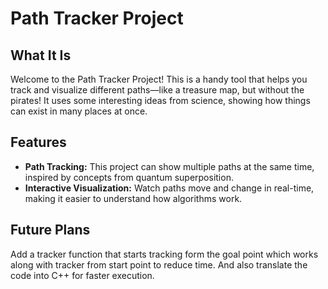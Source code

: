 # Path Tracker Project
## What It Is
Welcome to the Path Tracker Project! This is a handy tool that helps you track and visualize different paths—like a treasure map, but without the pirates! It uses some interesting ideas from science, showing how things can exist in many places at once.

## Features
- **Path Tracking:** This project can show multiple paths at the same time, inspired by concepts from quantum superposition.
- **Interactive Visualization:** Watch paths move and change in real-time, making it easier to understand how algorithms work.

## Future Plans
Add a tracker function that starts tracking form the goal point which works along with tracker from start point to reduce time.
And also translate the code into C++ for faster execution.